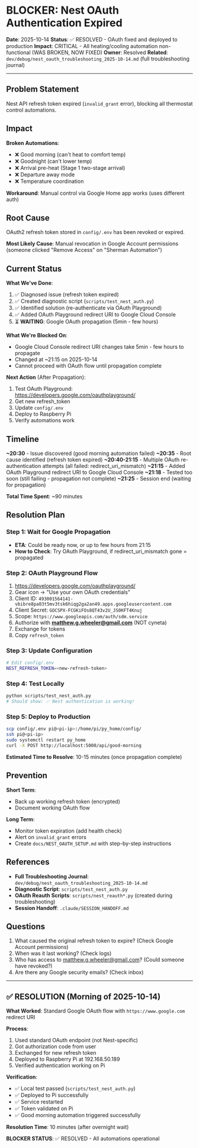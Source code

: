 # BLOCKER: Nest OAuth Authentication Expired
**Date**: 2025-10-14
**Status**: ✅ RESOLVED - OAuth fixed and deployed to production
**Impact**: CRITICAL - All heating/cooling automation non-functional (WAS BROKEN, NOW FIXED)
**Owner**: Resolved
**Related**: `dev/debug/nest_oauth_troubleshooting_2025-10-14.md` (full troubleshooting journal)

---

## Problem Statement

Nest API refresh token expired (`invalid_grant` error), blocking all thermostat control automations.

## Impact

**Broken Automations**:
- ❌ Good morning (can't heat to comfort temp)
- ❌ Goodnight (can't lower temp)
- ❌ Arrival pre-heat (Stage 1 two-stage arrival)
- ❌ Departure away mode
- ❌ Temperature coordination

**Workaround**: Manual control via Google Home app works (uses different auth)

## Root Cause

OAuth2 refresh token stored in `config/.env` has been revoked or expired.

**Most Likely Cause**: Manual revocation in Google Account permissions (someone clicked "Remove Access" on "Sherman Automation")

## Current Status

**What We've Done**:
1. ✅ Diagnosed issue (refresh token expired)
2. ✅ Created diagnostic script (`scripts/test_nest_auth.py`)
3. ✅ Identified solution (re-authenticate via OAuth Playground)
4. ✅ Added OAuth Playground redirect URI to Google Cloud Console
5. ⏳ **WAITING**: Google OAuth propagation (5min - few hours)

**What We're Blocked On**:
- Google Cloud Console redirect URI changes take 5min - few hours to propagate
- Changed at ~21:15 on 2025-10-14
- Cannot proceed with OAuth flow until propagation complete

**Next Action** (After Propagation):
1. Test OAuth Playground: https://developers.google.com/oauthplayground/
2. Get new refresh_token
3. Update `config/.env`
4. Deploy to Raspberry Pi
5. Verify automations work

## Timeline

**~20:30** - Issue discovered (good morning automation failed)
**~20:35** - Root cause identified (refresh token expired)
**~20:40-21:15** - Multiple OAuth re-authentication attempts (all failed: redirect_uri_mismatch)
**~21:15** - Added OAuth Playground redirect URI to Google Cloud Console
**~21:18** - Tested too soon (still failing - propagation not complete)
**~21:25** - Session end (waiting for propagation)

**Total Time Spent**: ~90 minutes

## Resolution Plan

### Step 1: Wait for Google Propagation
- **ETA**: Could be ready now, or up to few hours from 21:15
- **How to Check**: Try OAuth Playground, if redirect_uri_mismatch gone = propagated

### Step 2: OAuth Playground Flow
1. https://developers.google.com/oauthplayground/
2. Gear icon → "Use your own OAuth credentials"
3. Client ID: `493001564141-vbibre8pa03t5mv3tsk6hiqg2ga2an49.apps.googleusercontent.com`
4. Client Secret: `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`
5. Scope: `https://www.googleapis.com/auth/sdm.service`
6. Authorize with **matthew.g.wheeler@gmail.com** (NOT cyneta)
7. Exchange for tokens
8. Copy `refresh_token`

### Step 3: Update Configuration
```bash
# Edit config/.env
NEST_REFRESH_TOKEN=<new-refresh-token>
```

### Step 4: Test Locally
```bash
python scripts/test_nest_auth.py
# Should show: ✅ Nest authentication is working!
```

### Step 5: Deploy to Production
```bash
scp config/.env pi@<pi-ip>:/home/pi/py_home/config/
ssh pi@<pi-ip>
sudo systemctl restart py_home
curl -X POST http://localhost:5000/api/good-morning
```

**Estimated Time to Resolve**: 10-15 minutes (once propagation complete)

## Prevention

**Short Term**:
- Back up working refresh token (encrypted)
- Document working OAuth flow

**Long Term**:
- Monitor token expiration (add health check)
- Alert on `invalid_grant` errors
- Create `docs/NEST_OAUTH_SETUP.md` with step-by-step instructions

## References

- **Full Troubleshooting Journal**: `dev/debug/nest_oauth_troubleshooting_2025-10-14.md`
- **Diagnostic Script**: `scripts/test_nest_auth.py`
- **OAuth Reauth Scripts**: `scripts/nest_reauth*.py` (created during troubleshooting)
- **Session Handoff**: `.claude/SESSION_HANDOFF.md`

## Questions

1. What caused the original refresh token to expire? (Check Google Account permissions)
2. When was it last working? (Check logs)
3. Who has access to matthew.g.wheeler@gmail.com? (Could someone have revoked?)
4. Are there any Google security emails? (Check inbox)

---

## ✅ RESOLUTION (Morning of 2025-10-14)

**What Worked**: Standard Google OAuth flow with `https://www.google.com` redirect URI

**Process**:
1. Used standard OAuth endpoint (not Nest-specific)
2. Got authorization code from user
3. Exchanged for new refresh token
4. Deployed to Raspberry Pi at 192.168.50.189
5. Verified authentication working on Pi

**Verification**:
- ✅ Local test passed (`scripts/test_nest_auth.py`)
- ✅ Deployed to Pi successfully
- ✅ Service restarted
- ✅ Token validated on Pi
- ✅ Good morning automation triggered successfully

**Resolution Time**: 10 minutes (after overnight wait)

**BLOCKER STATUS**: ✅ RESOLVED - All automations operational
